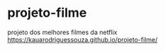 # projeto-filme
projeto dos melhores filmes da netflix
https://kauarodriguessouza.github.io/projeto-filme/
